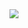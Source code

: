 <img src ="https://capsule-render.vercel.app/api?type=rect&color=0:EEFF00,100:89cff0&height=100&section=header&text=%20KYMPY%20&fontSize=145&fontColor=ffffff&fontAlign=30&fontAlignY=65&desc=GitHub&descAlign=90&descAlignY=75&descSize=30&textBg=false&animation=fadeIn">

